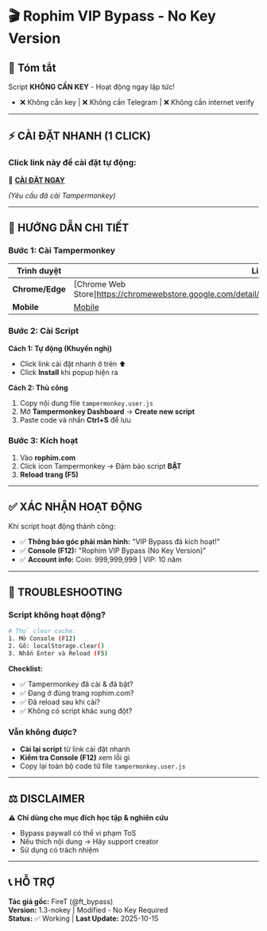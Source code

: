 # 🎬 Rophim VIP Bypass - No Key Version

## 📝 Tóm tắt

Script **KHÔNG CẦN KEY** - Hoạt động ngay lập tức!
- ❌ Không cần key | ❌ Không cần Telegram | ❌ Không cần internet verify

---

## ⚡ CÀI ĐẶT NHANH (1 CLICK)

### **Click link này để cài đặt tự động:**

🔗 **[CÀI ĐẶT NGAY](https://www.tampermonkey.net/script_installation.php#url=https://github.com/Meliodaspro/bypass-vip-rophim/raw/refs/heads/main/tampermonkey.user.js)**

*(Yêu cầu đã cài Tampermonkey)*

---

## 🚀 HƯỚNG DẪN CHI TIẾT

### **Bước 1: Cài Tampermonkey**

| Trình duyệt | Link tải |
|-------------|----------|
| **Chrome/Edge** | [Chrome Web Store]https://chromewebstore.google.com/detail/tampermonkey/dhdgffkkebhmkfjojejmpbldmpobfkfo) |
| **Mobile** | [Mobile](https://chromewebstore.google.com/detail/tampermonkey-legacy/lcmhijbkigalmkeommnijlpobloojgfn) |

### **Bước 2: Cài Script**

**Cách 1: Tự động (Khuyến nghị)**
- Click link cài đặt nhanh ở trên ⬆️
- Click **Install** khi popup hiện ra

**Cách 2: Thủ công**
1. Copy nội dung file `tampermonkey.user.js`
2. Mở **Tampermonkey Dashboard** → **Create new script**
3. Paste code và nhấn **Ctrl+S** để lưu

### **Bước 3: Kích hoạt**

1. Vào **rophim.com**
2. Click icon Tampermonkey → Đảm bảo script **BẬT**
3. **Reload trang (F5)**

---

## ✅ XÁC NHẬN HOẠT ĐỘNG

Khi script hoạt động thành công:

- ✅ **Thông báo góc phải màn hình:** "VIP Bypass đã kích hoạt!"
- ✅ **Console (F12):** "Rophim VIP Bypass (No Key Version)"
- ✅ **Account info:** Coin: 999,999,999 | VIP: 10 năm

---

## 🔧 TROUBLESHOOTING

### **Script không hoạt động?**

```bash
# Thử clear cache:
1. Mở Console (F12)
2. Gõ: localStorage.clear()
3. Nhấn Enter và Reload (F5)
```

**Checklist:**
- ✅ Tampermonkey đã cài & đã bật?
- ✅ Đang ở đúng trang rophim.com?
- ✅ Đã reload sau khi cài?
- ✅ Không có script khác xung đột?

### **Vẫn không được?**

- **Cài lại script** từ link cài đặt nhanh
- **Kiểm tra Console (F12)** xem lỗi gì
- Copy lại toàn bộ code từ file `tampermonkey.user.js`

---

## ⚖️ DISCLAIMER

⚠️ **Chỉ dùng cho mục đích học tập & nghiên cứu**
- Bypass paywall có thể vi phạm ToS
- Nếu thích nội dung → Hãy support creator
- Sử dụng có trách nhiệm

---

## 📞 HỖ TRỢ

**Tác giả gốc:** FireT (@ft_bypass)  
**Version:** 1.3-nokey | Modified - No Key Required  
**Status:** ✅ Working | **Last Update:** 2025-10-15

